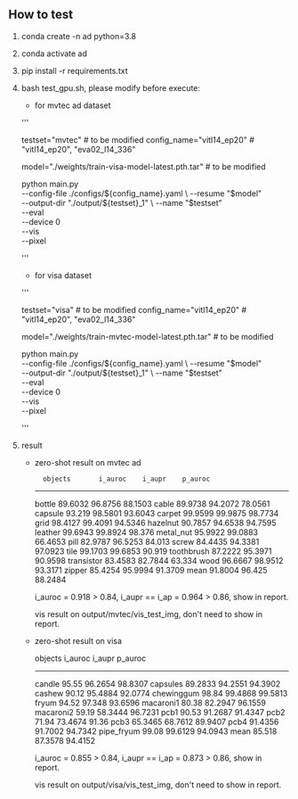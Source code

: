 ## How to test

1. conda create -n ad python=3.8
2. conda activate ad
3. pip install -r requirements.txt
4. bash test_gpu.sh, please modify before execute:

    - for mvtec ad dataset

    '''

    testset="mvtec" # to be modified
    config_name="vitl14_ep20"  # "vitl14_ep20", "eva02_l14_336"

    model="./weights/train-visa-model-latest.pth.tar" # to be modified

    python main.py \
        --config-file ./configs/${config_name}.yaml \
        --resume "$model" \
        --output-dir "./output/${testset}_1" \
        --name "$testset" \
        --eval \
        --device 0 \
        --vis \
        --pixel

    '''

    - for visa dataset

    '''

    testset="visa" # to be modified
    config_name="vitl14_ep20"  # "vitl14_ep20", "eva02_l14_336"

    model="./weights/train-mvtec-model-latest.pth.tar" # to be modified

    python main.py \
        --config-file ./configs/${config_name}.yaml \
        --resume "$model" \
        --output-dir "./output/${testset}_1" \
        --name "$testset" \
        --eval \
        --device 0 \
        --vis \
        --pixel

    '''

5. result

    - zero-shot result on mvtec ad

            objects       i_auroc    i_aupr    p_auroc
        ----------  ---------  --------  ---------
        bottle        89.6032   96.8756    88.1503
        cable         89.9738   94.2072    78.0561
        capsule       93.219    98.5801    93.6043
        carpet        99.9599   99.9875    98.7734
        grid          98.4127   99.4091    94.5346
        hazelnut      90.7857   94.6538    94.7595
        leather       99.6943   99.8924    98.376
        metal_nut     95.9922   99.0883    66.4653
        pill          82.9787   96.5253    84.013
        screw         84.4435   94.3381    97.0923
        tile          99.1703   99.6853    90.919
        toothbrush    87.2222   95.3971    90.9598
        transistor    83.4583   82.7844    63.334
        wood          96.6667   98.9512    93.3171
        zipper        85.4254   95.9994    91.3709
        mean          91.8004   96.425     88.2484

        i_auroc = 0.918 > 0.84, i_aupr == i_ap = 0.964 > 0.86, show in report.

        vis result on output/mvtec/vis_test_img,  don't need to show in report.




    - zero-shot result on visa

        objects       i_auroc    i_aupr    p_auroc
        ----------  ---------  --------  ---------
        candle        95.55     96.2654    98.8307
        capsules      89.2833   94.2551    94.3902
        cashew        90.12     95.4884    92.0774
        chewinggum    98.84     99.4868    99.5813
        fryum         94.52     97.348     93.6596
        macaroni1     80.38     82.2947    96.1559
        macaroni2     59.19     58.3444    96.7231
        pcb1          90.53     91.2687    91.4347
        pcb2          71.94     73.4674    91.36
        pcb3          65.3465   68.7612    89.9407
        pcb4          91.4356   91.7002    94.7342
        pipe_fryum    99.08     99.6129    94.0943
        mean          85.518    87.3578    94.4152
        
        i_auroc = 0.855 > 0.84, i_aupr == i_ap = 0.873 > 0.86, show in report.

        vis result on output/visa/vis_test_img, don't need to show in report.